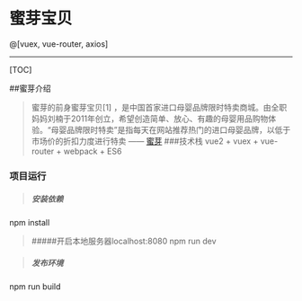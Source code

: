 # 蜜芽宝贝

@[vuex, vue-router, axios]

-------------------

[TOC]

##蜜芽介绍

>蜜芽的前身蜜芽宝贝[1]  ，是中国首家进口母婴品牌限时特卖商城。由全职妈妈刘楠于2011年创立，希望创造简单、放心、有趣的母婴用品购物体验。“母婴品牌限时特卖”是指每天在网站推荐热门的进口母婴品牌，以低于市场价的折扣力度进行特卖    —— [蜜芽](https://baike.baidu.com/item/%E8%9C%9C%E8%8A%BD)
###技术栈
>vue2 + vuex + vue-router + webpack + ES6 



### 项目运行

>##### 安装依赖
npm install

>#####开启本地服务器localhost:8080
npm run dev

>##### 发布环境
npm run build
